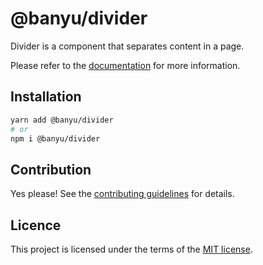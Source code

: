# @banyu/divider

Divider is a component that separates content in a page.

Please refer to the [documentation](#) for more information.

## Installation

```sh
yarn add @banyu/divider
# or
npm i @banyu/divider
```

## Contribution

Yes please! See the
[contributing guidelines](https://github.com/muhamien/jala-design/blob/master/CONTRIBUTING.md)
for details.

## Licence

This project is licensed under the terms of the
[MIT license](https://github.com/muhamien/jala-design/blob/master/LICENSE).
